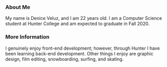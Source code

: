 

### About Me
My name is Denice Veluz, and I am 22 years old. I am a Computer Science student at Hunter College and am expected to graduate in Fall 2020.

### More Information

I genuinely enjoy front-end development; however, through Hunter I have been learning back-end development. Other things I enjoy are graphic design, film editing, snowboarding, surfing, and skating.
